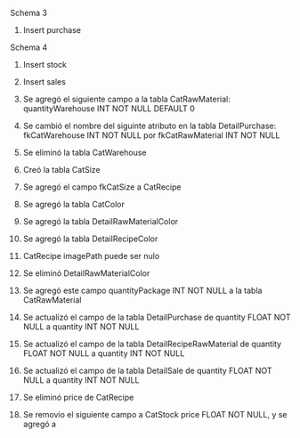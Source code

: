 Schema 3
1. Insert purchase

Schema 4
1. Insert stock
2. Insert sales


1. Se agregó el siguiente campo a la tabla CatRawMaterial:
quantityWarehouse INT NOT NULL DEFAULT 0

2. Se cambió el nombre del siguinte atributo en la tabla DetailPurchase:
fkCatWarehouse INT NOT NULL
por
fkCatRawMaterial INT NOT NULL

3. Se eliminó la tabla CatWarehouse



4. Creó la tabla CatSize

5. Se agregó el campo fkCatSize a CatRecipe

6. Se agregó la tabla CatColor

7. Se agregó la tabla DetailRawMaterialColor

8. Se agregó la tabla DetailRecipeColor

9. CatRecipe imagePath puede ser nulo

10. Se eliminó DetailRawMaterialColor

11. Se agregó este campo
quantityPackage INT NOT NULL
a la tabla
CatRawMaterial

12. Se actualizó el campo de la tabla DetailPurchase
de
  quantity FLOAT NOT NULL
a
  quantity INT NOT NULL

13. Se actualizó el campo de la tabla DetailRecipeRawMaterial
de
  quantity FLOAT NOT NULL
a
  quantity INT NOT NULL

14. Se actualizó el campo de la tabla DetailSale
de
  quantity FLOAT NOT NULL
a
  quantity INT NOT NULL

15. Se eliminó price de CatRecipe

16. Se removio el siguiente campo a CatStock
  price FLOAT NOT NULL,
y se agregó a 